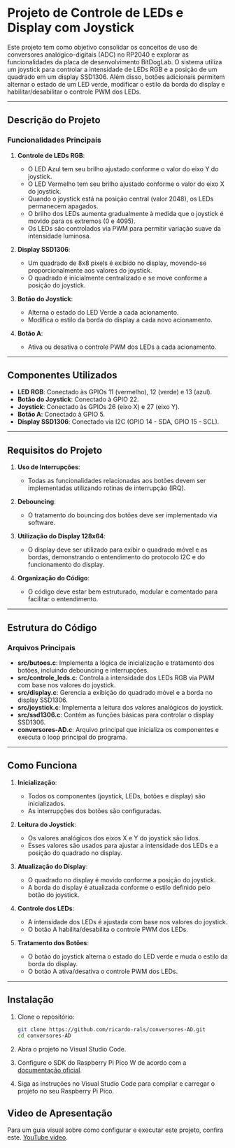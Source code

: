 # Projeto de Controle de LEDs e Display com Joystick

Este projeto tem como objetivo consolidar os conceitos de uso de conversores analógico-digitais (ADC) no RP2040 e explorar as funcionalidades da placa de desenvolvimento BitDogLab. O sistema utiliza um joystick para controlar a intensidade de LEDs RGB e a posição de um quadrado em um display SSD1306. Além disso, botões adicionais permitem alternar o estado de um LED verde, modificar o estilo da borda do display e habilitar/desabilitar o controle PWM dos LEDs.

---

## **Descrição do Projeto**

### **Funcionalidades Principais**
1. **Controle de LEDs RGB**:
   - O LED Azul tem seu brilho ajustado conforme o valor do eixo Y do joystick.
   - O LED Vermelho tem seu brilho ajustado conforme o valor do eixo X do joystick.
   - Quando o joystick está na posição central (valor 2048), os LEDs permanecem apagados.
   - O brilho dos LEDs aumenta gradualmente à medida que o joystick é movido para os extremos (0 e 4095).
   - Os LEDs são controlados via PWM para permitir variação suave da intensidade luminosa.

2. **Display SSD1306**:
   - Um quadrado de 8x8 pixels é exibido no display, movendo-se proporcionalmente aos valores do joystick.
   - O quadrado é inicialmente centralizado e se move conforme a posição do joystick.

3. **Botão do Joystick**:
   - Alterna o estado do LED Verde a cada acionamento.
   - Modifica o estilo da borda do display a cada novo acionamento.

4. **Botão A**:
   - Ativa ou desativa o controle PWM dos LEDs a cada acionamento.

---

## **Componentes Utilizados**
- **LED RGB**: Conectado às GPIOs 11 (vermelho), 12 (verde) e 13 (azul).
- **Botão do Joystick**: Conectado à GPIO 22.
- **Joystick**: Conectado às GPIOs 26 (eixo X) e 27 (eixo Y).
- **Botão A**: Conectado à GPIO 5.
- **Display SSD1306**: Conectado via I2C (GPIO 14 - SDA, GPIO 15 - SCL).

---

## **Requisitos do Projeto**
1. **Uso de Interrupções**:
   - Todas as funcionalidades relacionadas aos botões devem ser implementadas utilizando rotinas de interrupção (IRQ).

2. **Debouncing**:
   - O tratamento do bouncing dos botões deve ser implementado via software.

3. **Utilização do Display 128x64**:
   - O display deve ser utilizado para exibir o quadrado móvel e as bordas, demonstrando o entendimento do protocolo I2C e do funcionamento do display.

4. **Organização do Código**:
   - O código deve estar bem estruturado, modular e comentado para facilitar o entendimento.

---

## **Estrutura do Código**

### **Arquivos Principais**
- **src/butoes.c**: Implementa a lógica de inicialização e tratamento dos botões, incluindo debouncing e interrupções.
- **src/controle_leds.c**: Controla a intensidade dos LEDs RGB via PWM com base nos valores do joystick.
- **src/display.c**: Gerencia a exibição do quadrado móvel e a borda no display SSD1306.
- **src/joystick.c**: Implementa a leitura dos valores analógicos do joystick.
- **src/ssd1306.c**: Contém as funções básicas para controlar o display SSD1306.
- **conversores-AD.c**: Arquivo principal que inicializa os componentes e executa o loop principal do programa.

---

## **Como Funciona**

1. **Inicialização**:
   - Todos os componentes (joystick, LEDs, botões e display) são inicializados.
   - As interrupções dos botões são configuradas.

2. **Leitura do Joystick**:
   - Os valores analógicos dos eixos X e Y do joystick são lidos.
   - Esses valores são usados para ajustar a intensidade dos LEDs e a posição do quadrado no display.

3. **Atualização do Display**:
   - O quadrado no display é movido conforme a posição do joystick.
   - A borda do display é atualizada conforme o estilo definido pelo botão do joystick.

4. **Controle dos LEDs**:
   - A intensidade dos LEDs é ajustada com base nos valores do joystick.
   - O botão A habilita/desabilita o controle PWM dos LEDs.

5. **Tratamento dos Botões**:
   - O botão do joystick alterna o estado do LED verde e muda o estilo da borda do display.
   - O botão A ativa/desativa o controle PWM dos LEDs.

---

## **Instalação**
1. Clone o repositório:
   ```bash
   git clone https://github.com/ricardo-rals/conversores-AD.git
   cd conversores-AD
   ```

2. Abra o projeto no Visual Studio Code.

3. Configure o SDK do Raspberry Pi Pico W de acordo com a [documentação oficial](https://datasheets.raspberrypi.com/pico/getting-started-with-pico.pdf).

4. Siga as instruções no Visual Studio Code para compilar e carregar o projeto no seu Raspberry Pi Pico.

## Video de Apresentação

Para um guia visual sobre como configurar e executar este projeto, confira este.
[YouTube video](https://youtu.be/2nYD0UlAJUE). 
